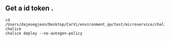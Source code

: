 ## Get a id token . 
```
cd /Users/dajeongjeon/Desktop/CarVi/environment_qa/test/microservice/chalice/qa-chalice  
chalice deploy --no-autogen-policy 
```
